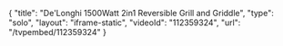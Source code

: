 {
    "title": "De'Longhi 1500Watt 2in1 Reversible Grill and Griddle",
    "type": "solo",
    "layout": "iframe-static",
    "videoId": "112359324",
    "url": "\/tvpembed\/112359324"
}